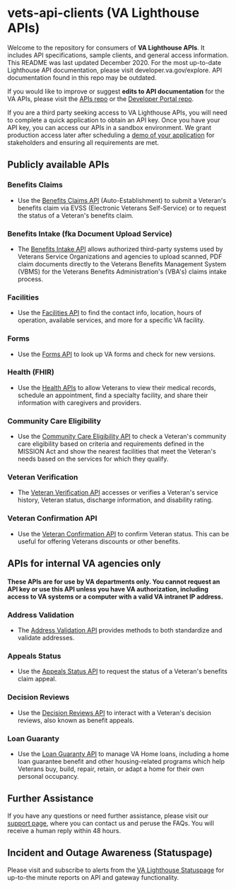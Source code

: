 # vets-api-clients (VA Lighthouse APIs)

Welcome to the repository for consumers of **VA Lighthouse APIs**. It includes API specifications, sample clients, and general access information. This README was last updated December 2020. For the most up-to-date Lighthouse API documentation, please visit developer.va.gov/explore. API documentation found in this repo may be outdated.

If you would like to improve or suggest **edits to API documentation** for the VA APIs, please visit the [APIs repo](https://github.com/department-of-veterans-affairs/vets-api) or the [Developer Portal repo](https://github.com/department-of-veterans-affairs/developer-portal).

If you are a third party seeking access to VA Lighthouse APIs, you will need to complete a quick application to obtain an API key. Once you have your API key, you can access our APIs in a sandbox environment. We grant production access later after scheduling a [demo of your application](https://developer.va.gov/go-live) for stakeholders and ensuring all requirements are met.  

##  Publicly available APIs

### Benefits Claims

- Use the [Benefits Claims API](https://developer.va.gov/explore/benefits/docs/claims) (Auto-Establishment) to submit a Veteran's benefits claim via EVSS (Electronic Veterans Self-Service) or to request the status of a Veteran's benefits claim.

### Benefits Intake (fka Document Upload Service)

- The [Benefits Intake API](https://developer.va.gov/explore/benefits/docs/benefits) allows authorized third-party systems used by Veterans Service Organizations and agencies to upload scanned, PDF claim documents directly to the Veterans Benefits Management System (VBMS) for the Veterans Benefits Administration's (VBA's) claims intake process.

### Facilities

- Use the [Facilities API](https://developer.va.gov/explore/facilities/docs/facilities) to find the contact info, location, hours of operation, available services, and more for a specific VA facility. 

### Forms

- Use the [Forms API](https://developer.va.gov/explore/vaForms) to look up VA forms and check for new versions.

### Health (FHIR)
- Use the [Health APIs](https://developer.va.gov/explore/health/docs/argonaut) to allow Veterans to view their medical records, schedule an appointment, find a specialty facility, and share their information with caregivers and providers.

### Community Care Eligibility 

- Use the [Community Care Eligibility API](https://developer.va.gov/explore/health/docs/community_care?version=current) to check a Veteran's community care eligibility based on criteria and requirements defined in the MISSION Act and show the nearest facilities that meet the Veteran's needs based on the services for which they qualify.

### Veteran Verification

- The [Veteran Verification API](https://developer.va.gov/explore/verification) accesses or verifies a Veteran's service history, Veteran status, discharge information, and disability rating.

### Veteran Confirmation API

- Use the [Veteran Confirmation API](https://developer.va.gov/explore/verification/docs/veteran_confirmation?version=current) to confirm Veteran status. This can be useful for offering Veterans discounts or other benefits.

## APIs for internal VA agencies only

#### These APIs are for use by VA departments only. You cannot request an API key or use this API unless you have VA authorization, including access to VA systems or a computer with a valid VA intranet IP address.

### Address Validation

- The [Address Validation API](https://developer.va.gov/explore/verification/docs/address_validation) provides methods to both standardize and validate addresses.

### Appeals Status

- Use the [Appeals Status API](https://developer.va.gov/explore/benefits/docs/appeals) to request the status of a Veteran's benefits claim appeal. 

### Decision Reviews

- Use the [Decision Reviews API](https://developer.va.gov/explore/benefits/docs/appeals) to interact with a Veteran's decision reviews, also known as benefit appeals.

### Loan Guaranty

-  Use the [Loan Guaranty API](https://developer.va.gov/explore/benefits/docs/loan_guaranty?version=current) to manage VA Home loans, including a home loan guarantee benefit and other housing-related programs which help Veterans buy, build, repair, retain, or adapt a home for their own personal occupancy.

## Further Assistance

If you have any questions or need further assistance, please visit our [support page](https://developer.va.gov/support), where you can contact us and peruse the FAQs. You will receive a human reply within 48 hours.

## Incident and Outage Awareness (Statuspage)

Please visit and subscribe to alerts from the [VA Lighthouse Statuspage](https://valighthouse.statuspage.io/) for up-to-the minute reports on API and gateway functionality. 
